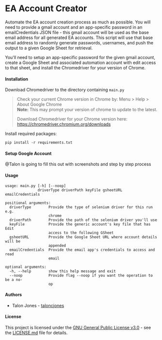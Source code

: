 # EA Account Creator

Automate the EA account creation process as much as possible. You will need to provide a gmail account and an app-specific password in an emailCredentials JSON file - this gmail account will be used as the base email address for all generated EA accounts. This script will use that base email address to randomly generate passwords, usernames, and push the output to a given Google Sheet for retrieval.

You'll need to setup an app-specific password for the given gmail account, create a Google Sheet and associated automation account with edit access to that sheet, and install the Chromedriver for your version of Chrome.

#### Installation

Download Chromedriver to the directory containing `main.py`
> Check your current Chrome version in Chrome by: Menu > Help > About Google Chrome  
> __Note:__ This may prompt your version of chrome to update to the latest.
>
> Download Chromedriver for your Chrome version here: https://chromedriver.chromium.org/downloads



Install required packages:

```
pip install -r requirements.txt
```



#### Setup Google Account

@Talon is going to fill this out with screenshots and step by step process



#### Usage

```
usage: main.py [-h] [--noop]
               driverType driverPath keyFile gsheetURL emailCredentials

positional arguments:
  driverType        Provide the type of selenium driver for this run e.g.
                    chrome
  driverPath        Provide the path of the selenium driver you'll use
  keyFile           Provide the generic account's key file that has Edit
                    access to the following GSheet
  gsheetURL         Provide the Google Sheet URL where account details will be
                    appended
  emailCredentials  Provide the email app's credentials to access and read
                    email

optional arguments:
  -h, --help        show this help message and exit
  --noop            Provide flag --noop if you want the operation to be a no-
                    op
```



#### Authors

* Talon Jones - [taloncjones](https://github.com/taloncjones) 



#### License 

This project is licensed under the [GNU General Public License v3.0](LICENSE.md) - see the [LICENSE.md](LICENSE.md) file for details.
